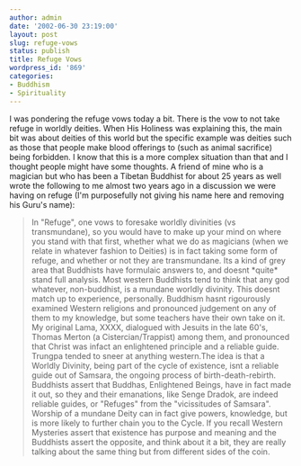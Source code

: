 ```yaml
---
author: admin
date: '2002-06-30 23:19:00'
layout: post
slug: refuge-vows
status: publish
title: Refuge Vows
wordpress_id: '869'
categories:
- Buddhism
- Spirituality
---
```


I was pondering the refuge vows today a bit. There is the vow to not
take refuge in worldly deities. When His Holiness was explaining this,
the main bit was about deities of this world but the specific example
was deities such as those that people make blood offerings to (such as
animal sacrifice) being forbidden. I know that this is a more complex
situation than that and I thought people might have some thoughts. A
friend of mine who is a magician but who has been a Tibetan Buddhist for
about 25 years as well wrote the following to me almost two years ago in
a discussion we were having on refuge (I'm purposefully not giving his
name here and removing his Guru's name):

> In "Refuge", one vows to foresake worldly divinities (vs
> transmundane), so you would have to make up your mind on where you
> stand with that first, whether what we do as magicians (when we relate
> in whatever fashion to Deities) is in fact taking some form of refuge,
> and whether or not they are transmundane. Its a kind of grey area that
> Buddhists have formulaic answers to, and doesnt \*quite\* stand full
> analysis. Most western Buddhists tend to think that any god whatever,
> non-buddhist, is a mundane worldly divinity. This doesnt match up to
> experience, personally. Buddhism hasnt rigourously examined Western
> religions and pronounced judgement on any of them to my knowledge, but
> some teachers have their own take on it. My original Lama, XXXX,
> dialogued with Jesuits in the late 60's, Thomas Merton (a
> Cistercian/Trappist) among them, and pronounced that Christ was infact
> an enlightened principle and a reliable guide. Trungpa tended to sneer
> at anything western.The idea is that a Worldly Divinity, being part of
> the cycle of existence, isnt a reliable guide out of Samsara, the
> ongoing process of birth-death-rebirth. Buddhists assert that Buddhas,
> Enlightened Beings, have in fact made it out, so they and their
> emanations, like Senge Dradok, are indeed reliable guides, or
> "Refuges" from the "vicissitudes of Samsara". Worship of a mundane
> Deity can in fact give powers, knowledge, but is more likely to
> further chain you to the Cycle. If you recall Western Mysteries assert
> that existence has purpose and meaning and the Buddhists assert the
> opposite, and think about it a bit, they are really talking about the
> same thing but from different sides of the coin.
